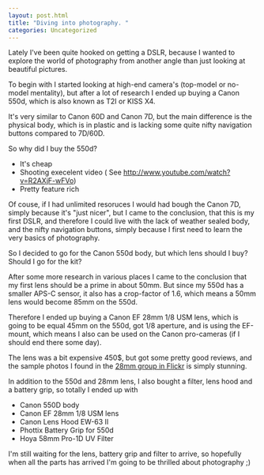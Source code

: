 ```yaml
---
layout: post.html
title: "Diving into photography. "
categories: Uncategorized
---
```

Lately I've been quite hooked on getting a DSLR, because I wanted to explore the world of photography from another angle than just looking at beautiful pictures.

To begin with I started looking at high-end camera's (top-model or no-model mentality), but after a lot of research I ended up buying a Canon 550d, which is also known as T2I or KISS X4.

<!--more-->

It's very similar to Canon 60D and Canon 7D, but the main difference is the physical body, which is in plastic and is lacking some quite nifty navigation buttons compared to 7D/60D.

So why did I buy the 550d?
<ul>
	<li>It's cheap</li>
	<li>Shooting execelent video ( See <a href="http://www.youtube.com/watch?v=R2AXjF-wFVo">http://www.youtube.com/watch?v=R2AXjF-wFVo</a>)</li>
	<li>Pretty feature rich</li>
</ul>
Of couse, if I had unlimited resoruces I would had bough the Canon 7D, simply because it's "just nicer", but I came to the conclusion, that this is my first DSLR, and therefore I could live with the lack of weather sealed body, and the nifty navigation buttons, simply because I first need to learn the very basics of photography.

So I decided to go for the Canon 550d body, but which lens should I buy? Should I go for the kit?

After some more research in various places I came to the conclusion that my first lens should be a prime in about 50mm. But since my 550d has a smaller APS-C sensor, it also has a crop-factor of 1.6, which means a 50mm lens would become 85mm on the 550d.

Therefore I ended up buying a Canon EF 28mm 1/8 USM lens, which is going to be equal 45mm on the 550d, got 1/8 aperture, and is using the EF-mount, which means I also can be used on the Canon pro-cameras (if I should end there some day).

The lens was a bit expensive 450$, but got some pretty good reviews, and the sample photos I found in the <a href="http://www.flickr.com/groups/canonef28mmf18usm/">28mm group in Flickr</a> is simply stunning.

In addition to the 550d and 28mm lens, I also bought a filter, lens hood and a battery grip, so totally I ended up with
<ul>
	<li>Canon 550D body</li>
	<li>Canon EF 28mm 1/8 USM lens</li>
	<li>Canon Lens Hood EW-63 II</li>
	<li>Phottix Battery Grip for 550d</li>
	<li>Hoya 58mm Pro-1D UV Filter</li>
</ul>
I'm still waiting for the lens, battery grip and filter to arrive, so hopefully when all the parts has arrived I'm going to be thrilled about photography ;)
